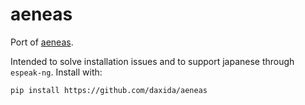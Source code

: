 # aeneas

Port of [aeneas](https://github.com/readbeyond/aeneas).

Intended to solve installation issues and to support japanese through `espeak-ng`. Install with:

```
pip install https://github.com/daxida/aeneas
```
